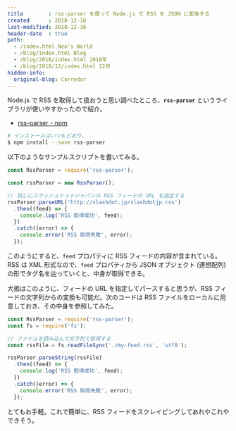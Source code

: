 ```yaml
---
title        : rss-parser を使って Node.js で RSS を JSON に変換する
created      : 2018-12-16
last-modified: 2018-12-16
header-date  : true
path:
  - /index.html Neo's World
  - /blog/index.html Blog
  - /blog/2018/index.html 2018年
  - /blog/2018/12/index.html 12月
hidden-info:
  original-blog: Corredor
---
```


Node.js で RSS を取得して扱おうと思い調べたところ、**`rss-parser`** というライブラリが使いやすかったので紹介。

- [rss-parser - npm](https://www.npmjs.com/package/rss-parser)

```bash
# インストールはいつもどおり。
$ npm install --save rss-parser
```

以下のようなサンプルスクリプトを書いてみる。

```javascript
const RssParser = require('rss-parser');

const rssParser = new RssParser();

// 試しにスラッシュドットジャパンの RSS フィードの URL を指定する
rssParser.parseURL('http://slashdot.jp/slashdotjp.rss')
  .then((feed) => {
    console.log('RSS 取得成功', feed);
  })
  .catch((error) => {
    console.error('RSS 取得失敗', error);
  });
```

このようにすると、`feed` プロパティに RSS フィードの内容が含まれている。RSS は XML 形式なので、`feed` プロパティから JSON オブジェクト (連想配列) の形でタグ名を辿っていくと、中身が取得できる。

大抵はこのように、フィードの URL を指定してパースすると思うが、RSS フィードの文字列からの変換も可能だ。次のコードは RSS ファイルをローカルに用意しておき、その中身を参照してみた。

```javascript
const RssParser = require('rss-parser');
const fs = require('fs');

// ファイルを読み込んで文字列で取得する
const rssFile = fs.readFileSync('./my-feed.rss', 'utf8');

rssParser.parseString(rssFile)
  .then((feed) => {
    console.log('RSS 取得成功', feed);
  })
  .catch((error) => {
    console.error('RSS 取得失敗', error);
  });
```

とてもお手軽。これで簡単に、RSS フィードをスクレイピングしてあれやこれやできそう。
